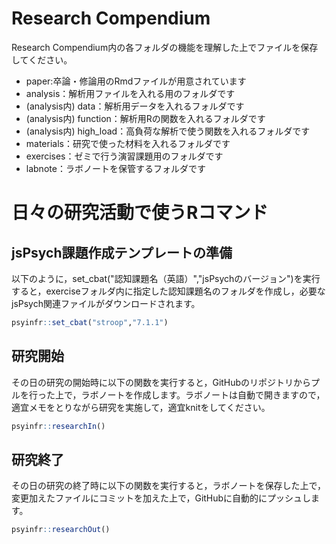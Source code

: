# Research Compendium

Research Compendium内の各フォルダの機能を理解した上でファイルを保存してください。

-   paper:卒論・修論用のRmdファイルが用意されています
-   analysis：解析用ファイルを入れる用のフォルダです
-   (analysis内) data：解析用データを入れるフォルダです
-   (analysis内) function：解析用Rの関数を入れるフォルダです
-   (analysis内) high_load：高負荷な解析で使う関数を入れるフォルダです
-   materials：研究で使った材料を入れるフォルダです
-   exercises：ゼミで行う演習課題用のフォルダです
-   labnote：ラボノートを保管するフォルダです

# 日々の研究活動で使うRコマンド

## jsPsych課題作成テンプレートの準備

以下のように，set_cbat("認知課題名（英語）","jsPsychのバージョン")を実行すると，exerciseフォルダ内に指定した認知課題名のフォルダを作成し，必要なjsPsych関連ファイルがダウンロードされます。

``` r
psyinfr::set_cbat("stroop","7.1.1")
```

## 研究開始

その日の研究の開始時に以下の関数を実行すると，GitHubのリポジトリからプルを行った上で，ラボノートを作成します。ラボノートは自動で開きますので，適宜メモをとりながら研究を実施して，適宜knitをしてください。

``` r
psyinfr::researchIn()
```

## 研究終了

その日の研究の終了時に以下の関数を実行すると，ラボノートを保存した上で，変更加えたファイルにコミットを加えた上で，GitHubに自動的にプッシュします。

``` r
psyinfr::researchOut()
```

